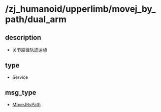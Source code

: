 # /zj_humanoid/upperlimb/movej_by_path/dual_arm

## description
- 关节路径轨迹运动

## type
- Service

## msg_type
- [MoveJByPath ](../../../../zj_humanoid_types.md#MoveJByPath )

